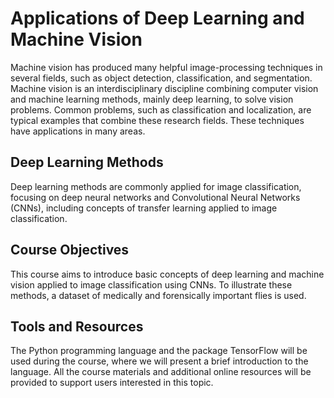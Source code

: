 # Applications of Deep Learning and Machine Vision

Machine vision has produced many helpful image-processing techniques in several fields, such as object detection, classification, and segmentation. Machine vision is an interdisciplinary discipline combining computer vision and machine learning methods, mainly deep learning, to solve vision problems. Common problems, such as classification and localization, are typical examples that combine these research fields. These techniques have applications in many areas.

## Deep Learning Methods

Deep learning methods are commonly applied for image classification, focusing on deep neural networks and Convolutional Neural Networks (CNNs), including concepts of transfer learning applied to image classification.

## Course Objectives

This course aims to introduce basic concepts of deep learning and machine vision applied to image classification using CNNs. To illustrate these methods, a dataset of medically and forensically important flies is used.

## Tools and Resources

The Python programming language and the package TensorFlow will be used during the course, where we will present a brief introduction to the language. All the course materials and additional online resources will be provided to support users interested in this topic.